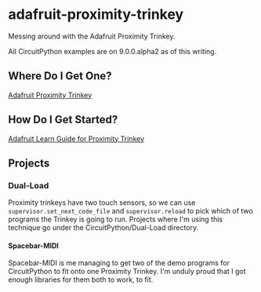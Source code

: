 adafruit-proximity-trinkey
==========================

Messing around with the Adafruit Proximity Trinkey.

All CircuitPython examples are on 9.0.0.alpha2 as of this writing.


Where Do I Get One?
-------------------

[Adafruit Proximity Trinkey](https://www.adafruit.com/product/5022 "Adafruit product page")


How Do I Get Started?
---------------------

[Adafruit Learn Guide for Proximity Trinkey ](https://learn.adafruit.com/adafruit-proximity-trinkey)


Projects
--------

### Dual-Load
Proximity trinkeys have two touch sensors, so we can use `supervisor.set_next_code_file` and `supervisor.reload` to pick which of two programs the Trinkey is going to run. Projects where I'm using this technique go under the CircuitPython/Dual-Load directory.

#### Spacebar-MIDI
Spacebar-MIDI is me managing to get two of the demo programs for CircuitPython to fit onto one Proximity Trinkey. I'm unduly proud that I got enough libraries for them both to work, to fit.

